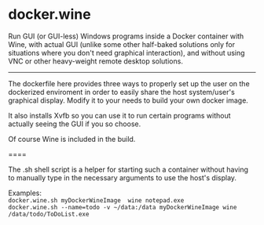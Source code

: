 # docker.wine

Run GUI (or GUI-less) Windows programs inside a Docker container with Wine, with actual GUI
(unlike some other half-baked solutions only for situations where you don't need graphical interaction),
and without using VNC or other heavy-weight remote desktop solutions.

-----

The dockerfile here provides three ways to properly set up the user on the dockerized enviroment 
in order to easily share the host system/user's graphical display. Modify it to your needs to 
build your own docker image.

It also installs Xvfb so you can use it to run certain programs without actually seeing the GUI if you so choose.

Of course Wine is included in the build.

====

The .sh shell script is a helper for starting such a container without having to manually type in
the necessary arguments to use the host's display.

Examples:   
`docker.wine.sh myDockerWineImage  wine notepad.exe`  
`docker.wine.sh --name=todo -v ~/data:/data myDockerWineImage wine /data/todo/ToDoList.exe`

